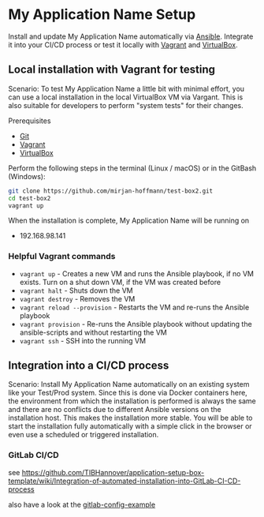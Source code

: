 # My Application Name Setup

Install and update My Application Name automatically via [Ansible](https://www.ansible.com/). Integrate it into your CI/CD process or test it locally with [Vagrant](https://www.vagrantup.com) and [VirtualBox](https://www.virtualbox.org).

## Local installation with Vagrant for testing

Scenario: To test My Application Name a little bit with minimal effort, you can use a local installation in the local VirtualBox VM via Vargant. This is also suitable for developers to perform "system tests" for their changes.

Prerequisites
* [Git](https://git-scm.com/downloads)
* [Vagrant](https://www.vagrantup.com/downloads.html)
* [VirtualBox](https://www.virtualbox.org/wiki/Downloads)

Perform the following steps in the terminal (Linux / macOS) or in the GitBash (Windows):
```bash
git clone https://github.com/mirjan-hoffmann/test-box2.git
cd test-box2
vagrant up
```

When the installation is complete, My Application Name will be running on
* 192.168.98.141

### Helpful Vagrant commands

* `vagrant up` - Creates a new VM and runs the Ansible playbook, if no VM exists. Turn on a shut down VM, if the VM was created before
* `vagrant halt` - Shuts down the VM
* `vagrant destroy` - Removes the VM
* `vagrant reload --provision` - Restarts the VM and re-runs the Ansible playbook 
* `vagrant provision` - Re-runs the Ansible playbook without updating the ansible-scripts and without restarting the VM
* `vagrant ssh` - SSH into the running VM

## Integration into a CI/CD process

Scenario: Install My Application Name automatically on an existing system like your Test/Prod system. Since this is done via Docker containers here, the environment from which the installation is performed is always the same and there are no conflicts due to different Ansible versions on the installation host. This makes the installation more stable. You will be able to start the installation fully automatically with a simple click in the browser or even use a scheduled or triggered installation.

### GitLab CI/CD

see https://github.com/TIBHannover/application-setup-box-template/wiki/Integration-of-automated-installation-into-GitLab-CI-CD-process

also have a look at the [gitlab-config-example](doc/gitlab-config-example)
